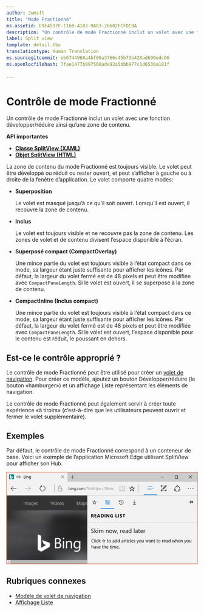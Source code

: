 ```yaml
---
author: Jwmsft
title: "Mode Fractionné"
ms.assetid: E9E4537F-1160-4183-9A83-26602FCFDC9A
description: "Un contrôle de mode Fractionné inclut un volet avec une fonction développer/réduire ainsi qu’une zone de contenu."
label: Split view
template: detail.hbs
translationtype: Human Translation
ms.sourcegitcommit: eb6744968a4bf06a3766c45b73b428ad690edc06
ms.openlocfilehash: 7fae1477b997508ade92a5bbb977c1d6530a181f

---
```

# Contrôle de mode Fractionné

<link rel="stylesheet" href="https://az835927.vo.msecnd.net/sites/uwp/Resources/css/custom.css"> 

Un contrôle de mode Fractionné inclut un volet avec une fonction développer/réduire ainsi qu’une zone de contenu.

<div class="important-apis" >
<b>API importantes</b><br/>
<ul>
<li><a href="https://msdn.microsoft.com/library/windows/apps/dn864360"><strong>Classe SplitView (XAML)</strong></a></li>
<li><a href="https://msdn.microsoft.com/library/windows/apps/dn919970"><strong>Objet SplitView (HTML)</strong></a></li>
</ul>

</div>
</div>




 La zone de contenu du mode Fractionné est toujours visible. Le volet peut être développé ou réduit ou rester ouvert, et peut s’afficher à gauche ou à droite de la fenêtre d’application. Le volet comporte quatre modes:

-   **Superposition**

    Le volet est masqué jusqu’à ce qu’il soit ouvert. Lorsqu’il est ouvert, il recouvre la zone de contenu.

-   **Inclus**

    Le volet est toujours visible et ne recouvre pas la zone de contenu. Les zones de volet et de contenu divisent l’espace disponible à l’écran.

-   **Superposé compact (CompactOverlay)**

    Une mince partie du volet est toujours visible à l’état compact dans ce mode, sa largeur étant juste suffisante pour afficher les icônes. Par défaut, la largeur du volet fermé est de 48 pixels et peut être modifiée avec `CompactPaneLength`. Si le volet est ouvert, il se superpose à la zone de contenu.

-   **CompactInline (Inclus compact)**

    Une mince partie du volet est toujours visible à l’état compact dans ce mode, sa largeur étant juste suffisante pour afficher les icônes. Par défaut, la largeur du volet fermé est de 48 pixels et peut être modifiée avec `CompactPaneLength`. Si le volet est ouvert, l’espace disponible pour le contenu est réduit, le poussant en dehors.

## Est-ce le contrôle approprié ?

Le contrôle de mode Fractionné peut être utilisé pour créer un [volet de navigation](nav-pane.md). Pour créer ce modèle, ajoutez un bouton Développer/réduire (le bouton «hamburger») et un affichage Liste représentant les éléments de navigation.

Le contrôle de mode Fractionné peut également servir à créer toute expérience «à tiroirs» (c’est-à-dire que les utilisateurs peuvent ouvrir et fermer le volet supplémentaire).

## Exemples

Par défaut, le contrôle de mode Fractionné correspond à un conteneur de base. Voici un exemple de l’application Microsoft Edge utilisant SplitView pour afficher son Hub.

![Exemple de mode Fractionné Microsoft Edge](images/split_view_Edge.png)



## Rubriques connexes


* [Modèle de volet de navigation](nav-pane.md)
* [Affichage Liste](lists.md)
 

 



<!--HONumber=Aug16_HO3-->


